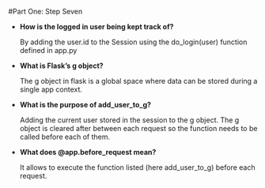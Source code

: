 #Part One: Step Seven

- **How is the logged in user being kept track of?**

	By adding the user.id to the Session using the do_login(user) function defined in app.py


- **What is Flask’s g object?**

	The g object in flask is a global space where data can be stored during a single app context.
	
	
- **What is the purpose of add_user_to_g?**

	Adding the current user stored in the session to the g object. The g object is cleared after between each request so the function needs to be called before each of them.

- **What does @app.before_request mean?**

	It allows to execute the function listed (here add_user_to_g) before each request.